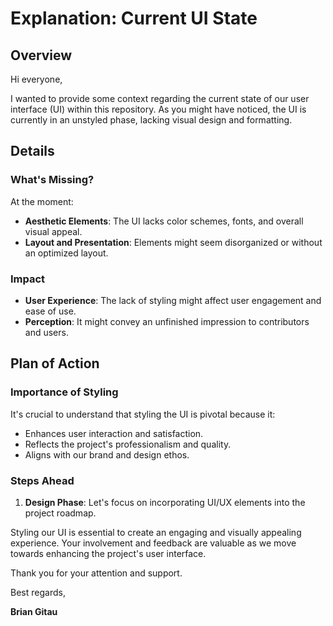# Explanation: Current UI State

## Overview

Hi everyone,

I wanted to provide some context regarding the current state of our user interface (UI) within this repository. As you might have noticed, the UI is currently in an unstyled phase, lacking visual design and formatting.

## Details

### What's Missing?

At the moment:

- **Aesthetic Elements**: The UI lacks color schemes, fonts, and overall visual appeal.
- **Layout and Presentation**: Elements might seem disorganized or without an optimized layout.

### Impact

- **User Experience**: The lack of styling might affect user engagement and ease of use.
- **Perception**: It might convey an unfinished impression to contributors and users.

## Plan of Action

### Importance of Styling

It's crucial to understand that styling the UI is pivotal because it:

- Enhances user interaction and satisfaction.
- Reflects the project's professionalism and quality.
- Aligns with our brand and design ethos.

### Steps Ahead

1. **Design Phase**: Let's focus on incorporating UI/UX elements into the project roadmap.


Styling our UI is essential to create an engaging and visually appealing experience. Your involvement and feedback are valuable as we move towards enhancing the project's user interface.

Thank you for your attention and support.

Best regards,

**Brian Gitau**
